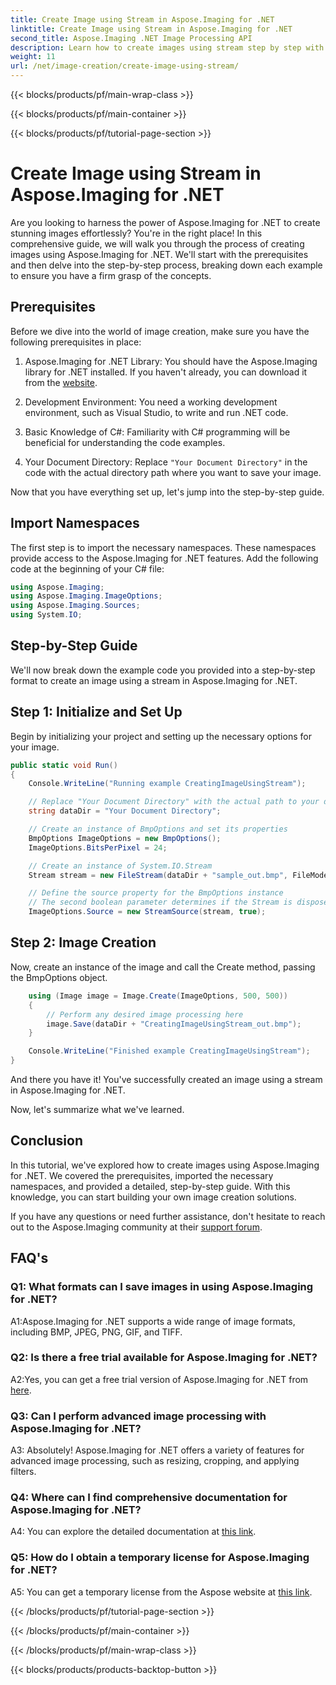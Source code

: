 ```yaml
---
title: Create Image using Stream in Aspose.Imaging for .NET
linktitle: Create Image using Stream in Aspose.Imaging for .NET
second_title: Aspose.Imaging .NET Image Processing API
description: Learn how to create images using stream step by step with Aspose.Imaging for .NET. Comprehensive guide, prerequisites, and FAQs included.
weight: 11
url: /net/image-creation/create-image-using-stream/
---
```


{{< blocks/products/pf/main-wrap-class >}}

{{< blocks/products/pf/main-container >}}

{{< blocks/products/pf/tutorial-page-section >}}

# Create Image using Stream in Aspose.Imaging for .NET

Are you looking to harness the power of Aspose.Imaging for .NET to create stunning images effortlessly? You're in the right place! In this comprehensive guide, we will walk you through the process of creating images using Aspose.Imaging for .NET. We'll start with the prerequisites and then delve into the step-by-step process, breaking down each example to ensure you have a firm grasp of the concepts.

## Prerequisites

Before we dive into the world of image creation, make sure you have the following prerequisites in place:

1. Aspose.Imaging for .NET Library: You should have the Aspose.Imaging library for .NET installed. If you haven't already, you can download it from the [website](https://releases.aspose.com/imaging/net/).

2. Development Environment: You need a working development environment, such as Visual Studio, to write and run .NET code.

3. Basic Knowledge of C#: Familiarity with C# programming will be beneficial for understanding the code examples.

4. Your Document Directory: Replace `"Your Document Directory"` in the code with the actual directory path where you want to save your image.

Now that you have everything set up, let's jump into the step-by-step guide.

## Import Namespaces

The first step is to import the necessary namespaces. These namespaces provide access to the Aspose.Imaging for .NET features. Add the following code at the beginning of your C# file:

```csharp
using Aspose.Imaging;
using Aspose.Imaging.ImageOptions;
using Aspose.Imaging.Sources;
using System.IO;
```

## Step-by-Step Guide

We'll now break down the example code you provided into a step-by-step format to create an image using a stream in Aspose.Imaging for .NET.

## Step 1: Initialize and Set Up

Begin by initializing your project and setting up the necessary options for your image.

```csharp
public static void Run()
{
    Console.WriteLine("Running example CreatingImageUsingStream");

    // Replace "Your Document Directory" with the actual path to your document directory.
    string dataDir = "Your Document Directory";

    // Create an instance of BmpOptions and set its properties
    BmpOptions ImageOptions = new BmpOptions();
    ImageOptions.BitsPerPixel = 24;

    // Create an instance of System.IO.Stream
    Stream stream = new FileStream(dataDir + "sample_out.bmp", FileMode.Create);

    // Define the source property for the BmpOptions instance
    // The second boolean parameter determines if the Stream is disposed once out of scope
    ImageOptions.Source = new StreamSource(stream, true);
```

## Step 2: Image Creation

Now, create an instance of the image and call the Create method, passing the BmpOptions object.

```csharp
    using (Image image = Image.Create(ImageOptions, 500, 500))
    {
        // Perform any desired image processing here
        image.Save(dataDir + "CreatingImageUsingStream_out.bmp");
    }

    Console.WriteLine("Finished example CreatingImageUsingStream");
}
```

And there you have it! You've successfully created an image using a stream in Aspose.Imaging for .NET.

Now, let's summarize what we've learned.

## Conclusion

In this tutorial, we've explored how to create images using Aspose.Imaging for .NET. We covered the prerequisites, imported the necessary namespaces, and provided a detailed, step-by-step guide. With this knowledge, you can start building your own image creation solutions.

If you have any questions or need further assistance, don't hesitate to reach out to the Aspose.Imaging community at their [support forum](https://forum.aspose.com/).

## FAQ's

### Q1: What formats can I save images in using Aspose.Imaging for .NET?

A1:Aspose.Imaging for .NET supports a wide range of image formats, including BMP, JPEG, PNG, GIF, and TIFF.

### Q2: Is there a free trial available for Aspose.Imaging for .NET?

A2:Yes, you can get a free trial version of Aspose.Imaging for .NET from [here](https://releases.aspose.com/).

### Q3: Can I perform advanced image processing with Aspose.Imaging for .NET?

A3: Absolutely! Aspose.Imaging for .NET offers a variety of features for advanced image processing, such as resizing, cropping, and applying filters.

### Q4: Where can I find comprehensive documentation for Aspose.Imaging for .NET?

A4: You can explore the detailed documentation at [this link](https://reference.aspose.com/imaging/net/).

### Q5: How do I obtain a temporary license for Aspose.Imaging for .NET?

A5: You can get a temporary license from the Aspose website at [this link](https://purchase.aspose.com/temporary-license/).


{{< /blocks/products/pf/tutorial-page-section >}}

{{< /blocks/products/pf/main-container >}}

{{< /blocks/products/pf/main-wrap-class >}}

{{< blocks/products/products-backtop-button >}}
